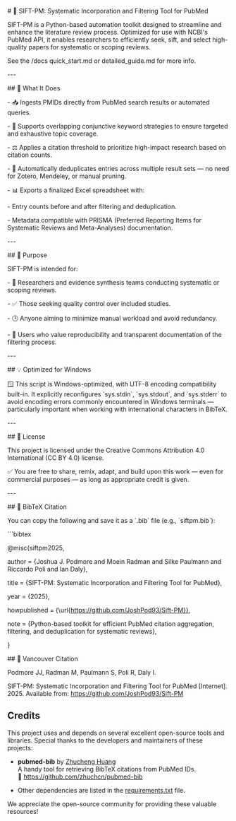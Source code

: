 \# 🔎 SIFT-PM: Systematic Incorporation and Filtering Tool for PubMed

SIFT-PM is a Python-based automation toolkit designed to streamline and enhance the literature review process. Optimized for use with NCBI's PubMed API, it enables researchers to efficiently seek, sift, and select high-quality papers for systematic or scoping reviews.

See the /docs quick_start.md or detailed_guide.md for more info.

\---

\## 🧠 What It Does

\- 📥 Ingests PMIDs directly from PubMed search results or automated queries.

\- 🔄 Supports overlapping conjunctive keyword strategies to ensure targeted and exhaustive topic coverage.

\- ⚖️ Applies a citation threshold to prioritize high-impact research based on citation counts.

\- 🧹 Automatically deduplicates entries across multiple result sets — no need for Zotero, Mendeley, or manual pruning.

\- 📊 Exports a finalized Excel spreadsheet with:

\- Entry counts before and after filtering and deduplication.

\- Metadata compatible with PRISMA (Preferred Reporting Items for Systematic Reviews and Meta-Analyses) documentation.

\---

\## 🎯 Purpose

SIFT-PM is intended for:

\- 🧪 Researchers and evidence synthesis teams conducting systematic or scoping reviews.

\- ✅ Those seeking quality control over included studies.

\- 🕒 Anyone aiming to minimize manual workload and avoid redundancy.

\- 🔁 Users who value reproducibility and transparent documentation of the filtering process.

\---

\## 💡 Optimized for Windows

🪟 This script is Windows-optimized, with UTF-8 encoding compatibility built-in. It explicitly reconfigures \`sys.stdin\`, \`sys.stdout\`, and \`sys.stderr\` to avoid encoding errors commonly encountered in Windows terminals — particularly important when working with international characters in BibTeX.

\---

\## 📄 License

This project is licensed under the Creative Commons Attribution 4.0 International (CC BY 4.0) license.

✅ You are free to share, remix, adapt, and build upon this work — even for commercial purposes — as long as appropriate credit is given.

\---

\## 📄 BibTeX Citation

You can copy the following and save it as a \`.bib\` file (e.g., \`siftpm.bib\`):

\`\`\`bibtex

@misc{siftpm2025,

author = {Joshua J. Podmore and Moein Radman and Silke Paulmann and Riccardo Poli and Ian Daly},

title = {SIFT-PM: Systematic Incorporation and Filtering Tool for PubMed},

year = {2025},

howpublished = {\\url{<https://github.com/JoshPod93/Sift-PM}}>,

note = {Python-based toolkit for efficient PubMed citation aggregation, filtering, and deduplication for systematic reviews},

}

\## 📄 Vancouver Citation

Podmore JJ, Radman M, Paulmann S, Poli R, Daly I.

SIFT-PM: Systematic Incorporation and Filtering Tool for PubMed \[Internet\]. 2025. Available from: <https://github.com/JoshPod93/Sift-PM>

## Credits

This project uses and depends on several excellent open-source tools and libraries. Special thanks to the developers and maintainers of these projects:

- **pubmed-bib** by [Zhucheng Huang](https://github.com/zhuchcn/pubmed-bib)  
  A handy tool for retrieving BibTeX citations from PubMed IDs.  
  🔗 https://github.com/zhuchcn/pubmed-bib

- Other dependencies are listed in the [requirements.txt](./requirements.txt) file.

We appreciate the open-source community for providing these valuable resources!
